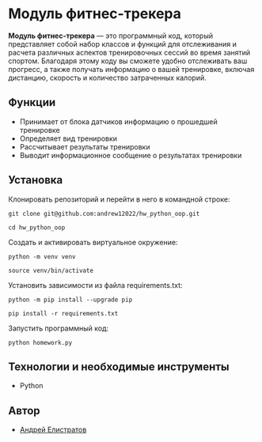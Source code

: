 # Модуль фитнес-трекера

**Модуль фитнес-трекера** — это программный код, который представляет собой набор классов и функций для отслеживания и расчета различных аспектов тренировочных сессий во время занятий спортом. Благодаря этому коду вы сможете удобно отслеживать ваш прогресс, а также получать информацию о вашей тренировке, включая дистанцию, скорость и количество затраченных калорий.

## Функции

- Принимает от блока датчиков информацию о прошедшей тренировке
- Определяет вид тренировки
- Рассчитывает результаты тренировки
- Выводит информационное сообщение о результатах тренировки

## Установка

Клонировать репозиторий и перейти в него в командной строке:

```
git clone git@github.com:andrew12022/hw_python_oop.git
```

```
cd hw_python_oop
```

Cоздать и активировать виртуальное окружение:

```
python -m venv venv
```

```
source venv/bin/activate
```

Установить зависимости из файла requirements.txt:

```
python -m pip install --upgrade pip
```

```
pip install -r requirements.txt
```

Запустить программный код:

```
python homework.py
```

## Технологии и необходимые инструменты
- Python

## Автор
- [Андрей Елистратов](https://github.com/andrew12022)
